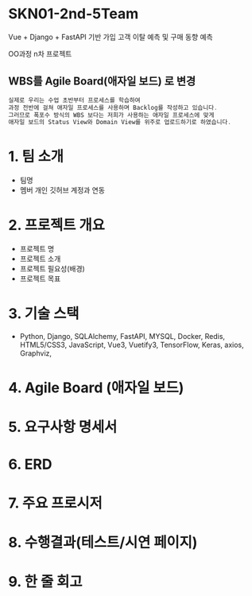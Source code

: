 # SKN01-2nd-5Team
Vue + Django + FastAPI 기반 가입 고객 이탈 예측 및 구매 동향 예측  

OO과정 n차 프로젝트

## WBS를 Agile Board(애자일 보드) 로 변경

```c
실제로 우리는 수업 초반부터 프로세스를 학습하여
과정 전반에 걸쳐 애자일 프로세스를 사용하며 Backlog를 작성하고 있습니다.
그러므로 폭포수 방식의 WBS 보다는 저희가 사용하는 애자일 프로세스에 맞게
애자일 보드의 Status View와 Domain View를 위주로 업로드하기로 하였습니다.
```

# 1. 팀 소개
- 팀명
- 멤버 개인 깃허브 계정과 연동

# 2. 프로젝트 개요
- 프로젝트 명
- 프로젝트 소개
- 프로젝트 필요성(배경)
- 프로젝트 목표

# 3. 기술 스택
- Python, Django, SQLAlchemy, FastAPI, MYSQL, Docker, Redis, HTML5/CSS3, JavaScript, Vue3, Vuetify3, TensorFlow, Keras, axios, Graphviz, 

# 4. Agile Board (애자일 보드)

# 5. 요구사항 명세서

# 6. ERD

# 7. 주요 프로시저

# 8. 수행결과(테스트/시연 페이지)

# 9. 한 줄 회고
